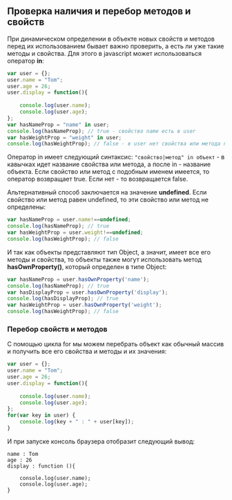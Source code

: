 ## Проверка наличия и перебор методов и свойств

При динамическом определении в объекте новых свойств и методов перед их использованием бывает важно проверить, а есть ли уже такие методы и свойства. 
Для этого в javascript может использоваться оператор **in**:

```js
var user = {};
user.name = "Tom";
user.age = 26;
user.display = function(){
	
	console.log(user.name);
	console.log(user.age);
};
var hasNameProp = "name" in user;
console.log(hasNameProp); // true - свойство name есть в user
var hasWeightProp = "weight" in user;
console.log(hasWeightProp); // false - в user нет свойства или метода под названием weight
```

Оператор in имеет следующий синтаксис: `"свойство|метод" in объект` - в кавычках идет название свойства или метода, а после in - название объекта. 
Если свойство или метод с подобным именем имеется, то оператор возвращает true. Если нет - то возвращается false.

Альтернативный способ заключается на значение **undefined**. Если свойство или метод равен undefined, то эти свойство или метод не определены:

```js
var hasNameProp = user.name!==undefined;
console.log(hasNameProp); // true
var hasWeightProp = user.weight!==undefined;
console.log(hasWeightProp); // false
```

И так как объекты представляют тип Object, а значит, имеет все его методы и свойства, то объекты также могут использовать метод 
**hasOwnProperty()**, который определен в типе Object:

```js
var hasNameProp = user.hasOwnProperty('name');
console.log(hasNameProp); // true
var hasDisplayProp = user.hasOwnProperty('display');
console.log(hasDisplayProp); // true
var hasWeightProp = user.hasOwnProperty('weight');
console.log(hasWeightProp); // false
```

### Перебор свойств и методов

С помощью цикла for мы можем перебрать объект как обычный массив и получить все его свойства и методы и их значения:

```js
var user = {};
user.name = "Tom";
user.age = 26;
user.display = function(){
	
	console.log(user.name);
	console.log(user.age);
};
for(var key in user) {
	console.log(key + " : " + user[key]);
}
```

И при запуске консоль браузера отобразит следующий вывод:

```browser
name : Tom
age : 26
display : function (){
	
	console.log(user.name);
	console.log(user.age);
}
```


